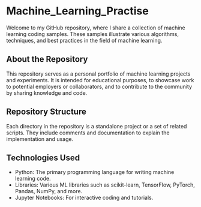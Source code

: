 # Machine_Learning_Practise

Welcome to my GitHub repository, where I share a collection of machine learning coding samples. These samples illustrate various algorithms, techniques, and best practices in the field of machine learning.

## About the Repository

This repository serves as a personal portfolio of machine learning projects and experiments. It is intended for educational purposes, to showcase work to potential employers or collaborators, and to contribute to the community by sharing knowledge and code.

## Repository Structure

Each directory in the repository is a standalone project or a set of related scripts. They include comments and documentation to explain the implementation and usage.

## Technologies Used

- Python: The primary programming language for writing machine learning code.
- Libraries: Various ML libraries such as scikit-learn, TensorFlow, PyTorch, Pandas, NumPy, and more.
- Jupyter Notebooks: For interactive coding and tutorials.

